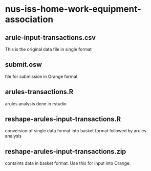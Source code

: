 # nus-iss-home-work-equipment-association

## arule-input-transactions.csv 
This is the original data file in single format

## submit.osw
file for submission in Orange format

## arules-transactions.R
arules analysis done in rstudio

## reshape-arules-input-transactions.R
conversion of single data format into basket format followed by arules analysis

## reshape-arules-input-transactions.zip
containts data in basket format.  Use this for input into Orange.
